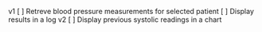 v1
[ ] Retreve blood pressure measurements for selected patient
[ ] Display results in a log
v2
[ ]  Display previous systolic readings in a chart 